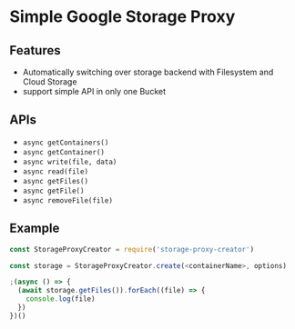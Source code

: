 # Simple Google Storage Proxy

## Features

 * Automatically switching over storage backend with Filesystem and Cloud Storage
 * support simple API in only one Bucket

## APIs

 * `async getContainers()`
 * `async getContainer()`
 * `async write(file, data)`
 * `async read(file)`
 * `async getFiles()`
 * `async getFile()`
 * `async removeFile(file)`

## Example

```javascript
const StorageProxyCreator = require('storage-proxy-creator')

const storage = StorageProxyCreator.create(<containerName>, options)

;(async () => {
  (await storage.getFiles()).forEach((file) => {
    console.log(file)
  })
})()
```
